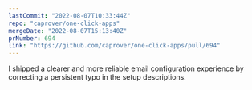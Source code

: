 ```yaml
---
lastCommit: "2022-08-07T10:33:44Z"
repo: "caprover/one-click-apps"
mergeDate: "2022-08-07T15:13:40Z"
prNumber: 694
link: "https://github.com/caprover/one-click-apps/pull/694"
---
```


I shipped a clearer and more reliable email configuration experience by correcting a persistent typo in the setup descriptions.